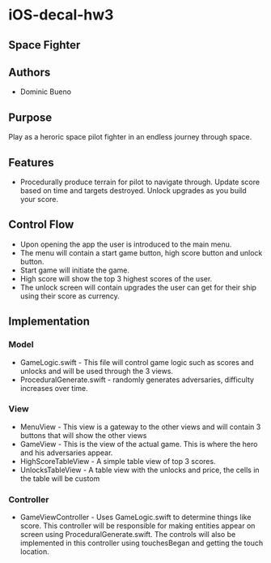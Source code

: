# iOS-decal-hw3

## Space Fighter ##
## Authors ##
  * Dominic Bueno
  

## Purpose ##
  Play as a heroric space pilot fighter in an endless journey through space.
## Features ##
  * Procedurally produce terrain for pilot to navigate through. Update score based on time and targets destroyed. Unlock upgrades as you build your score.
  
## Control Flow ##
  * Upon opening the app the user is introduced to the main menu. 
  * The menu will contain a start game button, high score button and unlock button. 
  * Start game will initiate the game. 
  * High score will show the top 3 highest scores of the user.
  * The unlock screen will contain upgrades the user can get for their ship using their score as currency. 
  
## Implementation
### Model ###
   * GameLogic.swift - This file will control game logic such as scores and unlocks and will be used through the 3 views.
   * ProceduralGenerate.swift - randomly generates adversaries, difficulty increases over time.
   
   
### View ###
   * MenuView - This view is a gateway to the other views and will contain 3 buttons that will show the other views
   * GameView - This is the view of the actual game. This is where the hero and his adversaries appear.
   * HighScoreTableView - A simple table view of top 3 scores.
   * UnlocksTableView - A table view with the unlocks and price, the cells in the table will be custom
   
   
### Controller ###
   * GameViewController - Uses GameLogic.swift to determine things like score. This controller will be responsible for making entities appear on screen using ProceduralGenerate.swift. The controls will also be implemented in this controller using touchesBegan and getting the touch location.
